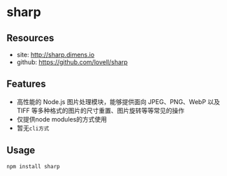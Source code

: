 # sharp


## Resources

* site: <http://sharp.dimens.io>
* github: <https://github.com/lovell/sharp>


## Features

* 高性能的 Node.js 图片处理模块，能够提供面向 JPEG、PNG、WebP 以及 TIFF 等多种格式的图片的尺寸重置、图片旋转等等常见的操作
* 仅提供node modules的方式使用
* 暂无`cli方式`

## Usage

    npm install sharp


